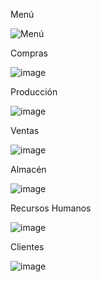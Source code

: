 Menú

![Menú](https://github.com/user-attachments/assets/0d8060d1-9c09-4d73-8fc5-0e9d03f46f5e)

Compras

![image](https://github.com/user-attachments/assets/2718cbe2-ea78-47bb-b329-912d1bb1353c)

Producción

![image](https://github.com/user-attachments/assets/e2e22fe8-67b7-431b-91bf-7795dfda9a64)

Ventas

![image](https://github.com/user-attachments/assets/bc4dfd85-2a91-4386-a286-02c8a2db3025)

Almacén

![image](https://github.com/user-attachments/assets/99db0ca7-1af9-4bf0-a0bc-5df2bbfe3caf)

Recursos Humanos

![image](https://github.com/user-attachments/assets/14104e47-3910-47fc-a05a-98765c7c582f)

Clientes

![image](https://github.com/user-attachments/assets/e2301080-2fc5-4f99-b261-ea8714509d43)








